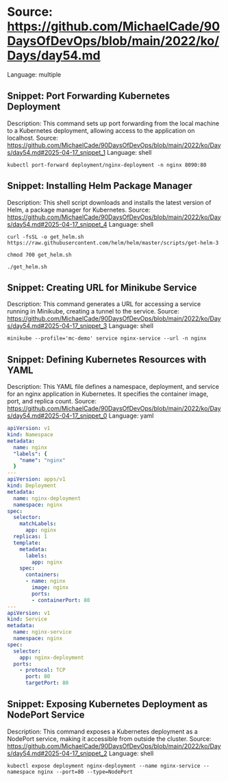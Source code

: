 # Source: https://github.com/MichaelCade/90DaysOfDevOps/blob/main/2022/ko/Days/day54.md
Language: multiple

## Snippet: Port Forwarding Kubernetes Deployment
Description: This command sets up port forwarding from the local machine to a Kubernetes deployment, allowing access to the application on localhost.
Source: https://github.com/MichaelCade/90DaysOfDevOps/blob/main/2022/ko/Days/day54.md#2025-04-17_snippet_1
Language: shell

```shell
kubectl port-forward deployment/nginx-deployment -n nginx 8090:80
```

## Snippet: Installing Helm Package Manager
Description: This shell script downloads and installs the latest version of Helm, a package manager for Kubernetes.
Source: https://github.com/MichaelCade/90DaysOfDevOps/blob/main/2022/ko/Days/day54.md#2025-04-17_snippet_4
Language: shell

```shell
curl -fsSL -o get_helm.sh https://raw.githubusercontent.com/helm/helm/master/scripts/get-helm-3

chmod 700 get_helm.sh

./get_helm.sh
```

## Snippet: Creating URL for Minikube Service
Description: This command generates a URL for accessing a service running in Minikube, creating a tunnel to the service.
Source: https://github.com/MichaelCade/90DaysOfDevOps/blob/main/2022/ko/Days/day54.md#2025-04-17_snippet_3
Language: shell

```shell
minikube --profile='mc-demo' service nginx-service --url -n nginx
```

## Snippet: Defining Kubernetes Resources with YAML
Description: This YAML file defines a namespace, deployment, and service for an nginx application in Kubernetes. It specifies the container image, port, and replica count.
Source: https://github.com/MichaelCade/90DaysOfDevOps/blob/main/2022/ko/Days/day54.md#2025-04-17_snippet_0
Language: yaml

```yaml
apiVersion: v1
kind: Namespace
metadata:
  name: nginx
  "labels": {
    "name": "nginx"
  }
---
apiVersion: apps/v1
kind: Deployment
metadata:
  name: nginx-deployment
  namespace: nginx
spec:
  selector:
    matchLabels:
      app: nginx
  replicas: 1
  template:
    metadata:
      labels:
        app: nginx
    spec:
      containers:
      - name: nginx
        image: nginx
        ports:
        - containerPort: 80
---
apiVersion: v1
kind: Service
metadata:
  name: nginx-service
  namespace: nginx
spec:
  selector:
    app: nginx-deployment
  ports:
    - protocol: TCP
      port: 80
      targetPort: 80
```

## Snippet: Exposing Kubernetes Deployment as NodePort Service
Description: This command exposes a Kubernetes deployment as a NodePort service, making it accessible from outside the cluster.
Source: https://github.com/MichaelCade/90DaysOfDevOps/blob/main/2022/ko/Days/day54.md#2025-04-17_snippet_2
Language: shell

```shell
kubectl expose deployment nginx-deployment --name nginx-service --namespace nginx --port=80 --type=NodePort
```